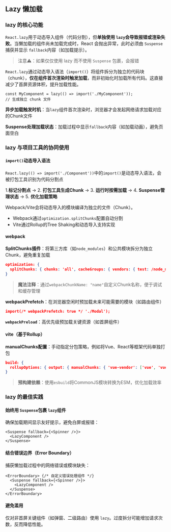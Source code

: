 ## Lazy 懒加载

### lazy 的核心功能

`React.lazy`用于动态导入组件（代码分割），但**单独使用 `lazy`会导致报错或渲染失败**。当懒加载的组件尚未加载完成时，React 会抛出异常，此时必须由 `Suspense`捕获并显示 `fallback`内容（如加载提示）。

> 注意⚠️：如果仅仅使用 lazy 而不使用 `Suspense` 包裹，会报错

`React.lazy`通过动态导入语法（`import()`）将组件拆分为独立的代码块（chunk），**仅在组件首次渲染时触发加载**，而非初始化时加载所有代码。这直接减少了首屏资源体积，提升加载性能。

```tsx
const MyComponent = lazy(() => import('./MyComponent')); 
// 生成独立 chunk 文件
```

**异步加载触发时机**：当`lazy`组件首次渲染时，浏览器才会发起网络请求加载对应的Chunk文件

**Suspense处理加载状态**：加载过程中显示`fallback`内容（如加载动画），避免页面空白







### lazy 与项目工具的协同使用

#### `import()`动态导入语法

`React.lazy(() => import('./Component'))`中的`import()`是动态导入语法，会被打包工具识别为代码分割点

1.**标记分割点** → 2. **打包工具生成Chunk** → 3. **运行时按需加载** → 4. **Suspense管理状态** → 5. **优化加载策略**



Webpack/Vite会将动态导入的模块编译为独立的文件（Chunk）。

- Webpack通过`optimization.splitChunks`配置自动分割
- Vite通过Rollup的Tree Shaking和动态导入支持实现

#### webpack

**SplitChunks插件**：将第三方库（如`node_modules`）和公共模块拆分为独立Chunk，避免重复加载

```json
optimization: {
  splitChunks: { chunks: 'all', cacheGroups: { vendors: { test: /node_modules/ } } }
}
```

> **魔法注释**：通过`webpackChunkName: "name"`自定义Chunk名称，便于调试和缓存管理

**webpackPrefetch**：在浏览器空闲时预加载未来可能需要的模块（如路由组件）

```json
import(/* webpackPrefetch: true */ './Modal');
```

**`webpackPreload`**：高优先级预加载关键资源（如首屏组件）







#### vite（基于Rollup）

**manualChunks配置**：手动指定分包策略，例如将Vue、React等框架代码单独打包

```json
build: {
  rollupOptions: { output: { manualChunks: { 'vue-vendor': ['vue', 'vue-router'] } } }
}
```

> **预构建依赖**：使用`esbuild`将CommonJS模块转换为ESM，优化加载效率



### lazy 的最佳实践

#### 始终用 `Suspense`包裹 `lazy`组件

确保加载期间显示友好提示，避免白屏或报错：

```tsx
<Suspense fallback={<Spinner />}>
  <LazyComponent />
</Suspense>
```

#### 结合错误边界（Error Boundary）

捕获懒加载过程中的网络错误或模块缺失：

```tsx
<ErrorBoundary> {/* 自定义错误处理组件 */}
  <Suspense fallback={<Spinner />}>
    <LazyComponent />
  </Suspense>
</ErrorBoundary>
```

#### 避免滥用

仅对非首屏关键组件（如弹窗、二级路由）使用 `lazy`。过度拆分可能增加请求次数，反而降低性能。







